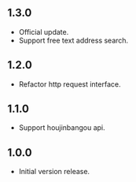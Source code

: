 ## 1.3.0

- Official update.
- Support free text address search.

## 1.2.0

- Refactor http request interface.

## 1.1.0

- Support houjinbangou api.

## 1.0.0

- Initial version release.
